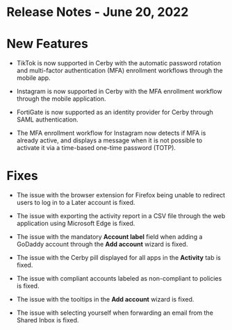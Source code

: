 # Release Notes - June 20, 2022

# New Features

  * TikTok is now supported in Cerby with the automatic password rotation and multi-factor authentication (MFA) enrollment workflows through the mobile app.

  * Instagram is now supported in Cerby with the MFA enrollment workflow through the mobile application.

  * FortiGate is now supported as an identity provider for Cerby through SAML authentication.

  * The MFA enrollment workflow for Instagram now detects if MFA is already active, and displays a message when it is not possible to activate it via a time-based one-time password (TOTP).

# Fixes

  * The issue with the browser extension for Firefox being unable to redirect users to log in to a Later account is fixed.

  * The issue with exporting the activity report in a CSV file through the web application using Microsoft Edge is fixed.

  * The issue with the mandatory **Account label** field when adding a GoDaddy account through the **Add account** wizard is fixed.

  * The issue with the Cerby pill displayed for all apps in the **Activity** tab is fixed.

  * The issue with compliant accounts labeled as non-compliant to policies is fixed.

  * The issue with the tooltips in the **Add account** wizard is fixed.

  * The issue with selecting yourself when forwarding an email from the Shared Inbox is fixed.

